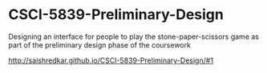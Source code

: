 # CSCI-5839-Preliminary-Design
Designing an interface for people to play the stone-paper-scissors game as part of the preliminary design phase of the coursework

http://saishredkar.github.io/CSCI-5839-Preliminary-Design/#1
